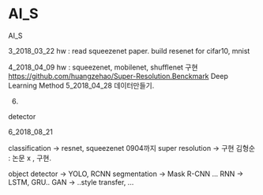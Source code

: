 # AI_S
AI_S


3_2018_03_22
hw : read squeezenet paper.
     build resenet for cifar10, mnist

4_2018_04_09
hw : squeezenet, mobilenet, shufflenet 구현
     https://github.com/huangzehao/Super-Resolution.Benckmark
               Deep Learning Method
5_2018_04_28
 데이터만들기.

 6.
 detector


6_2018_08_21
 
 classification -> resnet, squeezenet
0904까지 super resolution -> 구현 
김형순 : 논문 x , 구현. 

 object detector -> YOLO, RCNN
 segmentation -> Mask R-CNN ...
 RNN -> LSTM, GRU..
 GAN -> ..style transfer, ...

